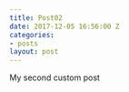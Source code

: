 ```yaml
---
title: Post02
date: 2017-12-05 16:56:00 Z
categories:
- posts
layout: post
---
```


My second custom post